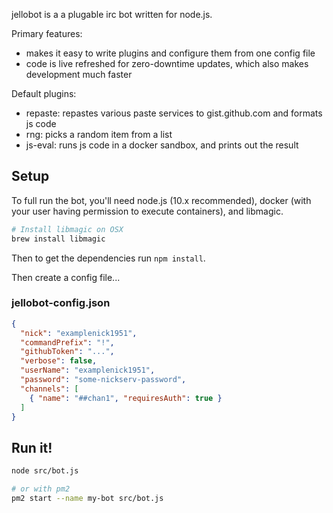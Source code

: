 jellobot is a a plugable irc bot written for node.js.

Primary features:

- makes it easy to write plugins and configure them from one config file
- code is live refreshed for zero-downtime updates, which also makes development much
  faster

Default plugins:

- repaste: repastes various paste services to gist.github.com and formats js code
- rng: picks a random item from a list
- js-eval: runs js code in a docker sandbox, and prints out the result

## Setup

To full run the bot, you'll need node.js (10.x recommended), docker (with your user
having permission to execute containers), and libmagic.

```sh
# Install libmagic on OSX
brew install libmagic
```

Then to get the dependencies run `npm install`.

Then create a config file...

### jellobot-config.json

```json
{
  "nick": "examplenick1951",
  "commandPrefix": "!",
  "githubToken": "...",
  "verbose": false,
  "userName": "examplenick1951",
  "password": "some-nickserv-password",
  "channels": [
    { "name": "##chan1", "requiresAuth": true }
  ]
}
```

## Run it!

```sh
node src/bot.js

# or with pm2
pm2 start --name my-bot src/bot.js
```
